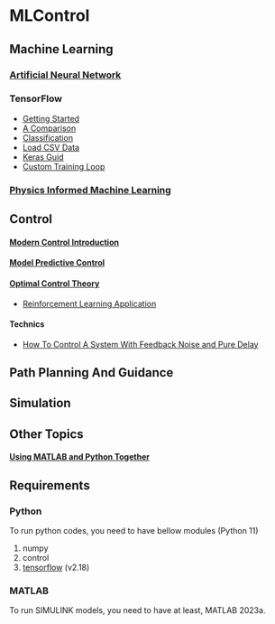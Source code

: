 # MLControl

## Machine Learning
### [Artificial Neural Network](./Machine%20Learning/Artificial%20Neural%20Network/0.ANN.md)
### TensorFlow
* [Getting Started](./Machine%20Learning/TensorFlow%20Tutorial/0.GettingStarted.ipynb)
* [A Comparison](./Machine%20Learning/TensorFlow%20Tutorial/1.AComparisonOnDifferentANNs.ipynb)
* [Classification](./Machine%20Learning/TensorFlow%20Tutorial/2.Classification.ipynb)
* [Load CSV Data](./Machine%20Learning/TensorFlow%20Tutorial/3.LoadCSVdata.ipynb)
* [Keras Guid](./Machine%20Learning/TensorFlow%20Tutorial/4.Keras%20Guid.md)
* [Custom Training Loop](./Machine%20Learning/TensorFlow%20Tutorial/5.CustomTrainingLoop.ipynb)

### [Physics Informed Machine Learning](./Machine%20Learning/1.PhIML-An%20Introduction%20to%20Physics-Informed%20ML.md)

## Control
#### [Modern Control Introduction](./Control/Modern%20Control%20Introduction/Modern%20Control%20Introduction.md)
#### [Model Predictive Control](./Control/MPC/Model%20Predictive%20Control.md)
#### [Optimal Control Theory](./Control/Optimal%20Control/Optimal%20Control.md)
* [Reinforcement Learning Application](./Control/Optimal%20Control/Optimal%20Control.md/#reinforcement-learning-application)
#### Technics
* [How To Control A System With Feedback Noise and Pure Delay](./Control/Technics/How%20To%20Control%20A%20System%20With%20Feedback%20Noise%20and%20Pure%20Delay.md)
## Path Planning And Guidance

## Simulation

## Other Topics

#### [Using MATLAB and Python Together](./Other%20Topics/MATLAB%20+%20Python/Tutorials.m)


## Requirements
### Python
To run python codes, you need to have bellow modules (Python 11)
1. numpy
2. control
3. [tensorflow](https://www.tensorflow.org/install) (v2.18)

### MATLAB
To run SIMULINK models, you need to have at least, MATLAB 2023a.
